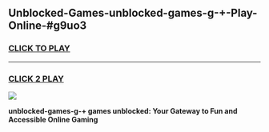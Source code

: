 
## Unblocked-Games-unblocked-games-g-+-Play-Online-#g9uo3
<h3>
<a href="https://premium.freeplayer.one?title=unblocked-games-g-+&ref=27F">CLICK TO PLAY</a></h3>
<hr>

<h3>
<a href="https://premium.freeplayer.one?title=unblocked-games-g-+&ref=27F">CLICK 2 PLAY</a>
  
</h3>

<a href="https://premium.freeplayer.one?title=unblocked-games-g-+&ref=27F"><img src="https://clearcache.store/games.png"></a>


**unblocked-games-g-+ games unblocked: Your Gateway to Fun and Accessible Online Gaming**
